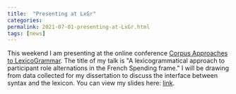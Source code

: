 ```yaml
---
title:  "Presenting at LxGr"
categories: 
permalink: 2021-07-01-presenting-at-LxGr.html
tags: [news]
---
```


This weekend I am presenting at the online conference [Corpus Approaches to LexicoGrammar](https://www.edgehill.ac.uk/englishhistorycreativewriting/research/lxgr/?tab=lxgr-archive). The title of my talk is "A lexicogrammatical approach to participant role alternations in the French Spending frame." I will be drawing from data collected for my dissertation to discuss the interface between syntax and the lexicon. You can view my slides here: <a href="/assets/downloads/LxGr2021_Law.pdf" target="_blank" title="download slides">link</a>.
